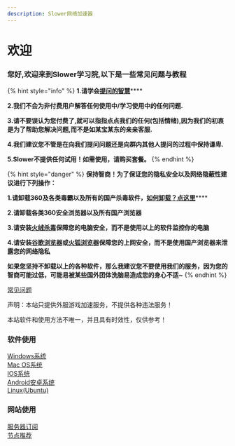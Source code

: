 ```yaml
---
description: Slower网络加速器
---
```


# 欢迎

### **您好,欢迎来到Slower学习院,以下是一些常见问题与教程**

{% hint style="info" %}
**1.请学会**[**提问的智慧**](https://github.com/ryanhanwu/How-To-Ask-Questions-The-Smart-Way/blob/master/README-zh_CN.md#%E5%9C%A8%E6%8F%90%E9%97%AE%E4%B9%8B%E5%89%8D)\*\*\*\*

**2.我们不会为非付费用户解答任何使用中/学习使用中的任何问题.**

**3.请不要误认为您付费了,就可以指指点点我们的任何\(包括情绪\),因为我们的初衷是为了帮助您解决问题,而不是如某宝某东的亲亲客服.**

**4.我们建议您不管是在向我们提问问题还是向群内其他人提问的过程中保持谦卑.**

**5.Slower不提供任何试用！如需使用，请购买套餐。**
{% endhint %}

{% hint style="danger" %}
**保持智商！为了保证您的隐私安全以及网络隐蔽性建议进行下列操作：**

**1.请卸载360及各类毒霸以及所有的国产杀毒软件，**[**如何卸载？点这里**](https://jingyan.baidu.com/article/4d58d5411fe5d99dd4e9c09b.html)\*\*\*\*

**2.请卸载各类360安全浏览器以及所有国产浏览器**

**3.请安装**[**火绒杀毒**](https://www.huorong.cn/)**保障您的电脑安全，而不是使用以上的软件监控你的电脑**

**4.请安装**[**谷歌浏览器**](https://www.google.com/intl/zh-CN/chrome/)**或**[**火狐浏览器**](http://www.firefox.com.cn/)**保障您的上网安全，而不是使用国产浏览器来泄露您的网络隐私**

**如果您坚持不卸载以上的各种软件，那么我建议您不要使用我们的服务，因为您的智商可能过低，可能易被某些国外团体洗脑易造成您的身心不适~**
{% endhint %}

[常见问题](chang-jian-wen-ti/ke-neng-hui-wen-huo-zhe-yi-hou-hui-wen-de-wen-ti.md)

声明：本站只提供外服游戏加速服务，不提供各种违法服务！

本站软件和使用方法不唯一，并且具有时效性，仅供参考！

### 软件使用

[Windows系统](untitled/windows-xi-tong.md)  
[Mac OS系统](untitled/mac-os-xi-tong.md)  
[IOS系统](untitled/ios-xi-tong.md)  
[Android安卓系统](untitled/android-an-zhuo-xi-tong.md)  
[Linux\(Ubuntu\)](untitled/linux-ubuntu.md)

### 网站使用

[服务器订阅](wang-zhan-shi-yong/fu-wu-qi-ding-yue.md)  
[节点推荐](wang-zhan-shi-yong/jie-dian-tui-jian.md)



